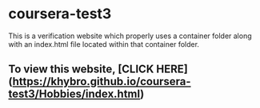 # coursera-test3

This is a verification website which properly uses a container folder along with an index.html file located within that container folder.

## To view this website, [CLICK HERE] (https://khybro.github.io/coursera-test3/Hobbies/index.html)
